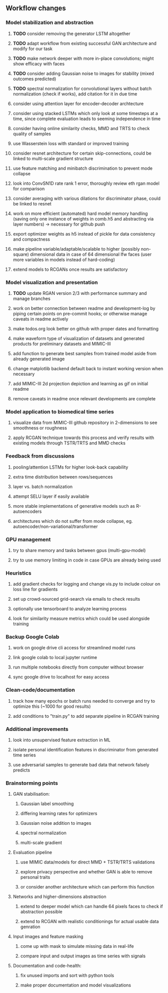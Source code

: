 Workflow changes
----------------

### Model stabilization and abstraction

1.  **TODO** consider removing the generator LSTM altogether

2.  **TODO** adapt workflow from existing successful GAN
    architecture and modify for our task

3.  **TODO** make network deeper with more in-place
    convolutions; might show efficacy with faces

4.  **TODO** consider adding Gaussian noise to images for
    stability (mixed outcomes predicted)

5.  **TODO** spectral normalization for convolutional layers
    without batch normalization (check if works), add citation for it in
    due time

6.  consider using attention layer for encoder-decoder archtecture

7.  consider using stacked LSTMs which only look at some timesteps at a
    time, since complete evaluation leads to seeming independence in
    time

8.  consider having online similarity checks, MMD and TRTS to check
    quality of samples

9.  use Wasserstein loss with standard or improved training

10. consider resnet architecture for certain skip-connections, could be
    linked to multi-scale gradient structure

11. use feature matching and minibatch discrimination to prevent mode
    collapse

12. look into ConvSN1D rate rank 1 error, thoroughly review eth rgan
    model for comparison

13. consider averaging with various dilations for discriminator phase,
    could be linked to resnet

14. work on more efficient (automated) hard model memory handling
    (saving only one instance of weights in comb.h5 and abstracting via
    layer numbers) -\> necessary for github push

15. export optimizer weights as h5 instead of pickle for data
    consistency and compactness

16. make pipeline variable/adaptable/scalable to higher (possibly
    non-square) dimensional data in case of 64 dimensional lfw faces
    (user more variables in models instead of hard-coding)

17. extend models to RCGANs once results are satisfactory

### Model visualization and presentation

1.  **TODO** update RGAN version 2/3 with performance summary
    and manage branches

2.  work on better connection between readme and development-log by
    piping certain points on pre-commit hooks; or otherwise manage
    caveats in readme actively

3.  make todos.org look better on github with proper dates and
    formatting

4.  make waveform type of visualization of datasets and generated
    products for preliminary datasets and MIMIC-III

5.  add function to generate best samples from trained model aside from
    already generated image

6.  change matplotlib backend default back to instant working version
    when necessary

7.  add MIMIC-III 2d projection depiction and learning as gif on initial
    readme

8.  remove caveats in readme once relevant developments are complete

### Model application to biomedical time series

1.  visualize data from MIMIC-III github repository in 2-dimensions to
    see smoothness or roughness

2.  apply RCGAN technique towards this process and verify results with
    existing models through TSTR/TRTS and MMD checks

### Feedback from discussions

1.  pooling/attention LSTMs for higher look-back capability

2.  extra time distribution between rows/sequences

3.  layer vs. batch normalization

4.  attempt SELU layer if easily available

5.  more stable implementations of generative models such as
    R-autoencoders

6.  architectures which do not suffer from mode collapse, eg.
    autoencoder/non-variational/transformer

### GPU management

1.  try to share memory and tasks between gpus (multi-gpu-model)

2.  try to use memory limiting in code in case GPUs are already being
    used

### Heuristics

1.  add gradient checks for logging and change vis.py to include colour
    on loss line for gradients

2.  set up crowd-sourced grid-search via emails to check results

3.  optionally use tensorboard to analyze learning process

4.  look for similarity measure metrics which could be used alongside
    training

### Backup Google Colab

1.  work on google drive cli access for streamlined model runs

2.  link google colab to local jupyter runtime

3.  run multiple notebooks directly from computer without browser

4.  sync google drive to localhost for easy access

### Clean-code/documentation

1.  track how many epochs or batch runs needed to converge and try to
    optimize this (\~1000 for good results)

2.  add conditions to \"train.py\" to add separate pipeline in RCGAN
    training

### Additional improvements

1.  look into unsupervised feature extraction in ML

2.  isolate personal identification features in discriminator from
    generated time series

3.  use adversarial samples to generate bad data that network falsely
    predicts

### Brainstorming points

1.  GAN stabilisation:

    1.  Gaussian label smoothing

    2.  differing learning rates for optimizers

    3.  Gaussian noise addition to images

    4.  spectral normalization

    5.  multi-scale gradient

2.  Evaluation pipeline

    1.  use MIMIC data/models for direct MMD + TSTR/TRTS validations

    2.  explore privacy perspective and whether GAN is able to remove
        personal traits

    3.  or consider another architecture which can perform this function

3.  Networks and higher-dimensions abstraction

    1.  extend to deeper model which can handle 64 pixels faces to check
        if abstraction possible

    2.  extend to RCGAN with realistic conditionings for actual usable
        data genration

4.  Input images and feature masking

    1.  come up with mask to simulate missing data in real-life

    2.  compare input and output images as time series with signals

5.  Documentation and code-health:

    1.  fix unused imports and sort with python tools

    2.  make proper documentation and model visualizations
